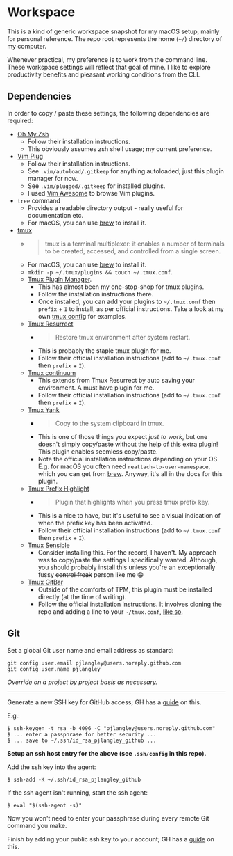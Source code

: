 # Workspace

This is a kind of generic workspace snapshot for my macOS setup, mainly for personal reference.
The repo root represents the home (`~/`) directory of my computer.

Whenever practical, my preference is to work from the command line. These workspace settings
will reflect that goal of mine. I like to explore productivity benefits and pleasant working
conditions from the CLI.

## Dependencies

In order to copy / paste these settings, the following dependencies are required:

- [Oh My Zsh](https://github.com/ohmyzsh/ohmyzsh/)
  - Follow their installation instructions.
  - This obviously assumes zsh shell usage; my current preference.
- [Vim Plug](https://github.com/junegunn/vim-plug)
  - Follow their installation instructions.
  - See `.vim/autoload/.gitkeep` for anything autoloaded; just this plugin manager for now.
  - See `.vim/plugged/.gitkeep` for installed plugins.
  - I used [Vim Awesome](https://vimawesome.com/) to browse Vim plugins.
- `tree` command
  - Provides a readable directory output - really useful for documentation etc.
  - For macOS, you can use [brew](https://formulae.brew.sh/formula/tree) to install it.
- [tmux](https://github.com/tmux/tmux)
  - > tmux is a terminal multiplexer: it enables a number of terminals to be created, accessed, and controlled from a single screen.
  - For macOS, you can use [brew](https://formulae.brew.sh/formula/tmux) to install it.
  - `mkdir -p ~/.tmux/plugins && touch ~/.tmux.conf`.
  - [Tmux Plugin Manager](https://github.com/tmux-plugins/tpm).
    - This has almost been my one-stop-shop for tmux plugins.
    - Follow the installation instructions there.
    - Once installed, you can add your plugins to `~/.tmux.conf` then `prefix` + `I` to install,
      as per official instructions. Take a look at my own [tmux config](./.tmux.conf#L2-L6) for examples.
  - [Tmux Resurrect](https://github.com/tmux-plugins/tmux-resurrect)
    - > Restore tmux environment after system restart.
    - This is probably the staple tmux plugin for me.
    - Follow their official installation instructions (add to `~/.tmux.conf` then `prefix` + `I`).
  - [Tmux continuum](https://github.com/tmux-plugins/tmux-continuum)
    - This extends from Tmux Resurrect by auto saving your environment.
      A must have plugin for me.
    - Follow their official installation instructions (add to `~/.tmux.conf` then `prefix` + `I`).
  - [Tmux Yank](https://github.com/tmux-plugins/tmux-yank)
    - > Copy to the system clipboard in tmux.
    - This is one of those things you expect _just to work_, but one doesn't simply copy/paste without
    the help of this extra plugin! This plugin enables seemless copy/paste.
    - Note the official installation instructions depending on your OS. E.g. for macOS you often
      need `reattach-to-user-namespace`, which you can get from 
      [brew](https://formulae.brew.sh/formula/reattach-to-user-namespacehttps://formulae.brew.sh/formula/reattach-to-user-namespace). Anyway, it's all in the docs for this plugin.
  - [Tmux Prefix Highlight](https://github.com/tmux-plugins/tmux-prefix-highlight)
    - > Plugin that highlights when you press tmux prefix key.
    - This is a nice to have, but it's useful to see a visual indication of when the prefix key has
      been activated.
    - Follow their official installation instructions (add to `~/.tmux.conf` then `prefix` + `I`).
  - [Tmux Sensible](https://github.com/tmux-plugins/tmux-sensible)
    - Consider installing this. For the record, I haven't. My approach was to copy/paste the settings I
      specifically wanted. Although, you should probably install this unless you're an exceptionally
      fussy ~~control freak~~ person like me 😁
  - [Tmux GitBar](https://github.com/arl/tmux-gitbar)
    - Outside of the comforts of TPM, this plugin must be installed directly (at the time of writing).
    - Follow the official installation instructions. It involves cloning the repo and adding a line to
      your `~/tmux.conf`, [like so](./.tmux.conf#L10).

## Git

Set a global Git user name and email address as standard:

```
git config user.email pjlangley@users.noreply.github.com
git config user.name pjlangley
```

_Override on a project by project basis as necessary._

---

Generate a new SSH key for GitHub access; GH has a [guide](https://help.github.com/en/github/authenticating-to-github/generating-a-new-ssh-key-and-adding-it-to-the-ssh-agent) on this.

E.g.:

```
$ ssh-keygen -t rsa -b 4096 -C "pjlangley@users.noreply.github.com"
$ ... enter a passphrase for better security ...
$ ... save to ~/.ssh/id_rsa_pjlangley_github ...
```

**Setup an ssh host entry for the above (see `.ssh/config` in this repo).**

Add the ssh key into the agent:

```
$ ssh-add -K ~/.ssh/id_rsa_pjlangley_github
```

If the ssh agent isn't running, start the ssh agent:

```
$ eval "$(ssh-agent -s)"
```

Now you won't need to enter your passphrase during every remote Git command you make.

Finish by adding your public ssh key to your account; GH has a [guide](https://help.github.com/en/github/authenticating-to-github/adding-a-new-ssh-key-to-your-github-account) on this.

